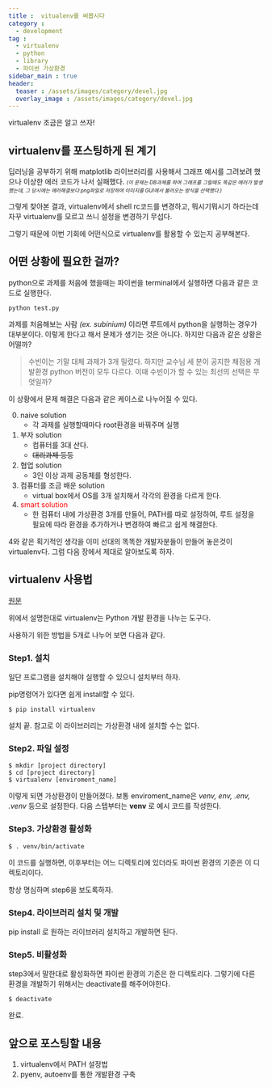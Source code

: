 ```yaml
---
title :  vitualenv를 써봅시다
category :
  - development
tag :
  - virtualenv
  - python
  - library
  - 파이썬 가상환경
sidebar_main : true
header:
  teaser : /assets/images/category/devel.jpg
  overlay_image : /assets/images/category/devel.jpg
---
```


virtualenv 조금은 알고 쓰자!

## virtualenv를 포스팅하게 된 계기

딥러닝을 공부하기 위해 matplotlib 라이브러리를 사용해서 그래프 예시를 그려보려 했으나 이상한 에러 코드가 나서 실패했다.
<font size="1em"> *(이 문제는 DB과제를 하며 그래프를 그릴때도 똑같은 에러가 발생했는데, 그 당시에는 에러해결보다 png파일로 저장하여 이미지를 GUI에서 불러오는 방식을 선택했다.)* </font>

그렇게 찾아본 결과, virtualenv에서 shell rc코드를 변경하고, 뭐시기뭐시기 하라는데 자꾸 virtualenv를 모르고 쓰니 설정을 변경하기 무섭다.

그렇기 때문에 이번 기회에 어떤식으로 virtualenv를 활용할 수 있는지 공부해본다.

## 어떤 상황에 필요한 걸까?

python으로 과제를 처음에 했을때는 파이썬을 terminal에서 실행하면 다음과 같은 코드로 실행한다.

```shell
python test.py
```

과제를 처음해보는 사람 *(ex. subinium)* 이라면 루트에서 python을 실행하는 경우가 대부분이다. 이렇게 한다고 해서 문제가 생기는 것은 아니다. 하지만 다음과 같은 상황은 어떨까?

> 수빈이는 기말 대체 과제가 3개 밀렸다. 하지만 교수님 세 분이 공지한 채점용 개발환경 python 버전이 모두 다르다. 이때 수빈이가 할 수 있는 최선의 선택은 무엇일까?

이 상황에서 문제 해결은 다음과 같은 케이스로 나누어질 수 있다.

0. naive solution
    - 각 과제를 실행할때마다 root환경을 바꿔주며 실행
1. 부자 solution
    - 컴퓨터를 3대 산다.
    - ~~대리과제 등등~~
2. 협업 solution
    - 3인 이상 과제 공동체를 형성한다.
3. 컴퓨터를 조금 배운 solution
    - virtual box에서 OS를 3개 설치해서 각각의 환경을 다르게 한다.
4. <font color = "red">smart solution</font>
    - 한 컴퓨터 내에 가상환경 3개를 만들어, PATH를 따로 설정하여, 루트 설정을 필요에 따라 환경을 추가하거나 변경하여 빠르고 쉽게 해결한다.

4와 같은 획기적인 생각을 이미 선대의 똑똑한 개발자분들이 만들어 놓은것이 virtualenv다. 그럼 다음 장에서 제대로 알아보도록 하자.

## virtualenv 사용법

[원문](https://virtualenv.pypa.io/en/stable/#)

위에서 설명한대로 virtualenv는 Python 개발 환경을 나누는 도구다.

사용하기 위한 방법을 5개로 나누어 보면 다음과 같다.

### Step1. 설치

일단 프로그램을 설치해야 실행할 수 있으니 설치부터 하자.

pip명령어가 있다면 쉽게 install할 수 있다.

```shell
$ pip install virtualenv
```

설치 끝. 참고로 이 라이브러리는 가상환경 내에 설치할 수는 없다.

### Step2. 파일 설정

```shell
$ mkdir [project directory]
$ cd [project directory]
$ virtualenv [enviroment_name]
```

이렇게 되면 가상환경이 만들어졌다.
보통 enviroment_name은 *venv, env, .env, .venv* 등으로 설정한다. 다음 스텝부터는 **venv** 로 예시 코드를 작성한다.

### Step3. 가상환경 활성화

```shell
$ . venv/bin/activate
```
이 코드를 실행하면, 이후부터는 어느 디렉토리에 있더라도 파이썬 환경의 기준은 이 디렉토리이다.

항상 명심하며 step6을 보도록하자.

### Step4. 라이브러리 설치 및 개발

pip install 로 원하는 라이브러리 설치하고 개발하면 된다.

### Step5. 비활성화

step3에서 말한대로 활성화하면 파이썬 환경의 기준은 한 디렉토리다. 그렇기에 다른 환경을 개발하기 위해서는 deactivate를 해주어야한다.

```shell
$ deactivate
```

완료.

## 앞으로 포스팅할 내용

1. virtualenv에서 PATH 설정법
2. pyenv, autoenv를 통한 개발환경 구축
